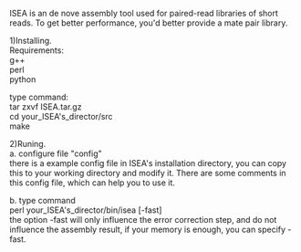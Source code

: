 ISEA is an de nove assembly tool used for paired-read libraries of short reads. To get better performance, you'd better provide a mate pair library.
       
1)Installing.      
Requirements:   
g++    
perl    
python    

type command:    
tar zxvf ISEA.tar.gz     
cd your_ISEA's_director/src     
make    
     
2)Runing.    
a. configure file "config"     
   there is a example config file in ISEA's installation directory, you can copy this to your working directory and modify it. There are some comments in this config file, which can help you to use it.      
       
b. type command     
	perl your_ISEA's_director/bin/isea [-fast]     
   the option -fast will only influence the error correction step, and do not influence the assembly result, if your memory is enough, you can specify -fast.    
    
